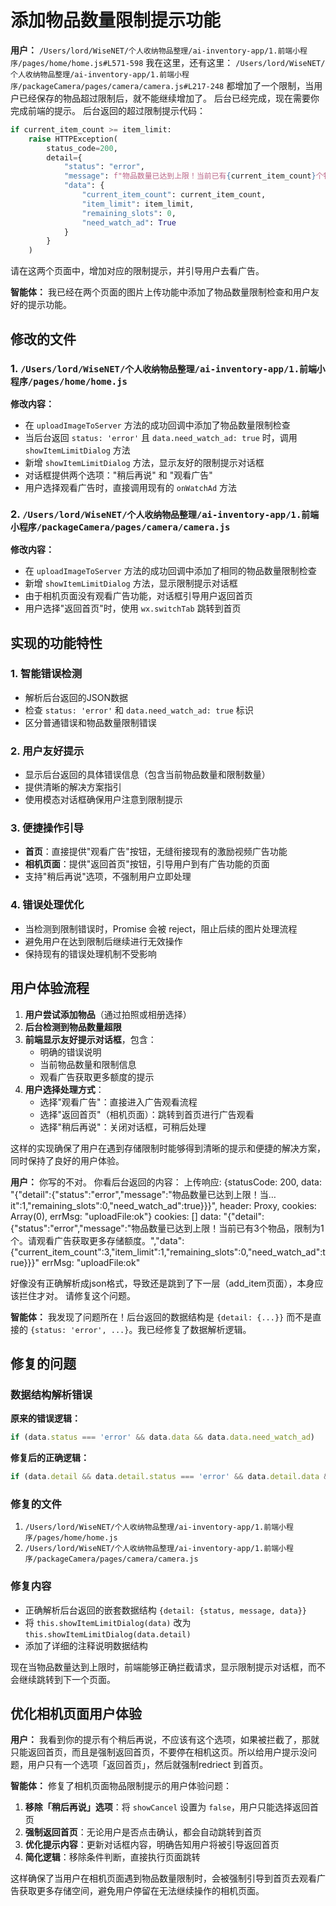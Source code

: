# 添加物品数量限制提示功能

**用户：**
`/Users/lord/WiseNET/个人收纳物品整理/ai-inventory-app/1.前端小程序/pages/home/home.js#L571-598` 我在这里，还有这里： `/Users/lord/WiseNET/个人收纳物品整理/ai-inventory-app/1.前端小程序/packageCamera/pages/camera/camera.js#L217-248` 都增加了一个限制，当用户已经保存的物品超过限制后，就不能继续增加了。
后台已经完成，现在需要你完成前端的提示。
后台返回的超过限制提示代码：
```python
if current_item_count >= item_limit:
    raise HTTPException(
        status_code=200,
        detail={
            "status": "error",
            "message": f"物品数量已达到上限！当前已有{current_item_count}个物品，限制为{item_limit}个。请观看广告获取更多存储额度。",
            "data": {
                "current_item_count": current_item_count,
                "item_limit": item_limit,
                "remaining_slots": 0,
                "need_watch_ad": True
            }
        }
    )
```
请在这两个页面中，增加对应的限制提示，并引导用户去看广告。

**智能体：**
我已经在两个页面的图片上传功能中添加了物品数量限制检查和用户友好的提示功能。

## 修改的文件

### 1. `/Users/lord/WiseNET/个人收纳物品整理/ai-inventory-app/1.前端小程序/pages/home/home.js`

**修改内容：**
- 在 `uploadImageToServer` 方法的成功回调中添加了物品数量限制检查
- 当后台返回 `status: 'error'` 且 `data.need_watch_ad: true` 时，调用 `showItemLimitDialog` 方法
- 新增 `showItemLimitDialog` 方法，显示友好的限制提示对话框
- 对话框提供两个选项："稍后再说" 和 "观看广告"
- 用户选择观看广告时，直接调用现有的 `onWatchAd` 方法

### 2. `/Users/lord/WiseNET/个人收纳物品整理/ai-inventory-app/1.前端小程序/packageCamera/pages/camera/camera.js`

**修改内容：**
- 在 `uploadImageToServer` 方法的成功回调中添加了相同的物品数量限制检查
- 新增 `showItemLimitDialog` 方法，显示限制提示对话框
- 由于相机页面没有观看广告功能，对话框引导用户返回首页
- 用户选择"返回首页"时，使用 `wx.switchTab` 跳转到首页

## 实现的功能特性

### 1. 智能错误检测
- 解析后台返回的JSON数据
- 检查 `status: 'error'` 和 `data.need_watch_ad: true` 标识
- 区分普通错误和物品数量限制错误

### 2. 用户友好提示
- 显示后台返回的具体错误信息（包含当前物品数量和限制数量）
- 提供清晰的解决方案指引
- 使用模态对话框确保用户注意到限制提示

### 3. 便捷操作引导
- **首页**：直接提供"观看广告"按钮，无缝衔接现有的激励视频广告功能
- **相机页面**：提供"返回首页"按钮，引导用户到有广告功能的页面
- 支持"稍后再说"选项，不强制用户立即处理

### 4. 错误处理优化
- 当检测到限制错误时，Promise 会被 reject，阻止后续的图片处理流程
- 避免用户在达到限制后继续进行无效操作
- 保持现有的错误处理机制不受影响

## 用户体验流程

1. **用户尝试添加物品**（通过拍照或相册选择）
2. **后台检测到物品数量超限**
3. **前端显示友好提示对话框**，包含：
   - 明确的错误说明
   - 当前物品数量和限制信息
   - 观看广告获取更多额度的提示
4. **用户选择处理方式**：
   - 选择"观看广告"：直接进入广告观看流程
   - 选择"返回首页"（相机页面）：跳转到首页进行广告观看
   - 选择"稍后再说"：关闭对话框，可稍后处理

这样的实现确保了用户在遇到存储限制时能够得到清晰的提示和便捷的解决方案，同时保持了良好的用户体验。

**用户：**
你写的不对。
你看后台返回的内容：
上传响应:
{statusCode: 200, data: "{\"detail\":{\"status\":\"error\",\"message\":\"物品数量已达到上限！当…it\":1,\"remaining_slots\":0,\"need_watch_ad\":true}}}", header: Proxy, cookies: Array(0), errMsg: "uploadFile:ok"}
cookies: []
data: "{\"detail\":{\"status\":\"error\",\"message\":\"物品数量已达到上限！当前已有3个物品，限制为1个。请观看广告获取更多存储额度。\",\"data\":{\"current_item_count\":3,\"item_limit\":1,\"remaining_slots\":0,\"need_watch_ad\":true}}}"
errMsg: "uploadFile:ok"

好像没有正确解析成json格式，导致还是跳到了下一层（add_item页面），本身应该拦住才对。
请修复这个问题。

**智能体：**
我发现了问题所在！后台返回的数据结构是 `{detail: {...}}` 而不是直接的 `{status: 'error', ...}`。我已经修复了数据解析逻辑。

## 修复的问题

### 数据结构解析错误
**原来的错误逻辑：**
```javascript
if (data.status === 'error' && data.data && data.data.need_watch_ad)
```

**修复后的正确逻辑：**
```javascript
if (data.detail && data.detail.status === 'error' && data.detail.data && data.detail.data.need_watch_ad)
```

### 修复的文件
1. `/Users/lord/WiseNET/个人收纳物品整理/ai-inventory-app/1.前端小程序/pages/home/home.js`
2. `/Users/lord/WiseNET/个人收纳物品整理/ai-inventory-app/1.前端小程序/packageCamera/pages/camera/camera.js`

### 修复内容
- 正确解析后台返回的嵌套数据结构 `{detail: {status, message, data}}`
- 将 `this.showItemLimitDialog(data)` 改为 `this.showItemLimitDialog(data.detail)`
- 添加了详细的注释说明数据结构

现在当物品数量达到上限时，前端能够正确拦截请求，显示限制提示对话框，而不会继续跳转到下一个页面。

## 优化相机页面用户体验

**用户：**
我看到你的提示有个稍后再说，不应该有这个选项，如果被拦截了，那就只能返回首页，而且是强制返回首页，不要停在相机这页。所以给用户提示没问题，用户只有一个选项「返回首页」，然后就强制redriect 到首页。

**智能体：**
修复了相机页面物品限制提示的用户体验问题：

1. **移除「稍后再说」选项**：将 `showCancel` 设置为 `false`，用户只能选择返回首页
2. **强制返回首页**：无论用户是否点击确认，都会自动跳转到首页
3. **优化提示内容**：更新对话框内容，明确告知用户将被引导返回首页
4. **简化逻辑**：移除条件判断，直接执行页面跳转

这样确保了当用户在相机页面遇到物品数量限制时，会被强制引导到首页去观看广告获取更多存储空间，避免用户停留在无法继续操作的相机页面。